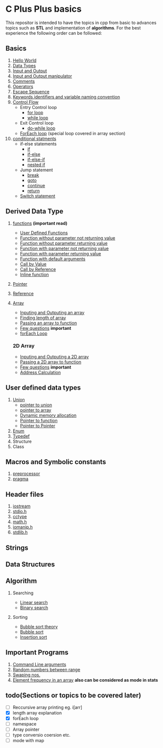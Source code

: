 
# C Plus Plus basics
This repositor is intended to have the topics in cpp from basic to advances topics such as **STL** and implementation of **algorithms**.  For the best experience the following order can be followed:

## Basics

 1. [Hello World](basics/helloworld.cpp)
 2. [Data Types](basics/datatypes.cpp)
 3. [Input and Output](basics/inputoutput.cpp)
 4. [Input and Output manipulator](basics/manipulator.cpp)
 4. [Comments](basics/comments.cpp)
 5. [Operators](basics/operators.cpp)
 6. [Escape Sequence](basics/escape.cpp)
 7. [Keywords,identifiers and variable naming convention](basics/naming.md)
 8. [Control Flow](control%20flow/controlflow.md)
	- Entry Control loop
		- [for loop](control%20flow/for.cpp)
		- [while loop](control%20flow/while.cpp)
	- Exit Control loop
		- [do-while loop](control%20flow/dowhile.cpp)
	- [ForEach loop](#forEach) (special loop covered in array section)
 9. [conditional statments](conditional/conditional.md)
 	- if-else statements
		- [if](conditional/if.cpp)
		- [if-else](conditional/ifelse.cpp)
		- [if-else-if](conditional/ifelseif.cpp)
		- [nested if](conditional/nestedif.cpp)
	- Jump statement
		- [break](conditional/break.cpp)
		- [goto](conditional/goto.cpp)
		- [continue](conditional/continue.cpp)
		- [return](conditional/return.cpp)
	- [Switch statement](conditional/switch.cpp)

## Derived Data Type

 1. [functions](functions/functions.md)  **(important read)**
	- [User Defined Functions](functions/userdefined.cpp)
	- [Function without parameter not returning value](functions/function1.cpp)
	- [Function without parameter returning value](functions/function2.cpp)
	- [Function with parameter not returning value](functions/function3.cpp)
	- [Function with parameter returning value](functions/function4.cpp)
	- [Function with default arguments](functions/default.cpp)
	- [Call by Value](functions/callbyvalue.cpp)
	- [Call by Reference](functions/callbyreference.cpp)
	- [Inline function](functions/inline.cpp)
 2. [Pointer](pointer/pointer.cpp)
 3. [Reference](pointer/reference.cpp)
 4. [Array](array/array.md)
	- [Inputing and Outputing an array](array/ioArray.cpp)
	- [Finding length of array](array/lengthArray.cpp)
	- [Passing an array to function](programs/arrayFunction.cpp)
	- [Few questions](array/rearrange.cpp) **important**
	- <a id="forEach">[forEach Loop](array/forEach.cpp)</a>

	### 2D Array
	- [Inputing and Outputing a 2D array](array/2D%20array/ioArray.cpp)
	- [Passing a 2D array to function](array/2D%20array/arrayFuction.cpp)
	- [Few questions](programs/2Darray.cpp) **important**
	- [Address Calculation](array/2D%20array/address.md)

## User defined data types
 1. [Union](basics/union.cpp)
	- [pointer to union](basics/unionPointer.cpp)
	- [pointer to array](pointer/pointerArray.cpp)
	- [Dynamic memory allocation](pointer/dynamicMemory.cpp)
	- [Pointer to function](pointer/pointerToFunction.cpp)
	- [Pointer to Pointer](pointer/pointerTopointer.cpp)
 2. [Enum](basics/enum.cpp) 
 3. [Typedef](basics/typedef.cpp)
 4. Structure
 5. Class

## Macros and Symbolic constants
 1. [preprocessor](header/preprocessor.cpp)
 2. [pragma](header/pragma.cpp)
		
## Header files
 1. [iostream](basics/inputoutput.cpp)
 2. [stdio.h](header/stdio.cpp)
 3. [cctype](header/cctype.cpp)
 4. [math.h](header/math.cpp)
 5. [iomanip.h](basics/manipulator.cpp)
 6. [stdlib.h](header/stdlib.cpp)

## Strings

## Data Structures

## Algorithm
 1. Searching
	- [Linear search](algorithm/searching/linearSearch.cpp)
	- [Binary search](algorithm/searching/binarySearch.cpp)
	
 2. Sorting
	- [Bubble sort theory](algorithm/sorting/bubblesort.md)
	- [Bubble sort](algorithm/sorting/bubblesort.cpp)
	- [Insertion sort]()

## Important Programs

 1. [Command Line arguments](programs/cla.cpp)
 2. [Random numbers between range](programs/randomRange.cpp)
 3. [Swaping nos.](programs/swap.cpp)
 4. [Element frequency in an array](programs/mode.cpp) **also can be considered as mode in stats**

## todo(Sections or topics to be covered later)
 - [ ] Reccursive array printing eg. i[arr]
 - [x] length array explanation
 - [x] forEach loop
 - [ ] namespace
 - [ ] Array pointer
 - [ ] type conversio coersion etc.
 - [ ] mode with map
